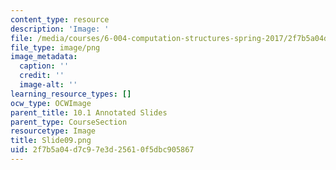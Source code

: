 ```yaml
---
content_type: resource
description: 'Image: '
file: /media/courses/6-004-computation-structures-spring-2017/2f7b5a04d7c97e3d25610f5dbc905867_Slide09.png
file_type: image/png
image_metadata:
  caption: ''
  credit: ''
  image-alt: ''
learning_resource_types: []
ocw_type: OCWImage
parent_title: 10.1 Annotated Slides
parent_type: CourseSection
resourcetype: Image
title: Slide09.png
uid: 2f7b5a04-d7c9-7e3d-2561-0f5dbc905867
---
```

